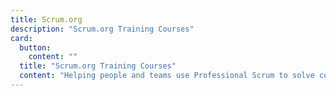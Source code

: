 ```yaml
---
title: Scrum.org
description: "Scrum.org Training Courses"
card:
  button:
    content: ""
  title: "Scrum.org Training Courses"
  content: "Helping people and teams use Professional Scrum to solve complex problems through training, certification, consulting and ongoing learning experiences"
---
```

